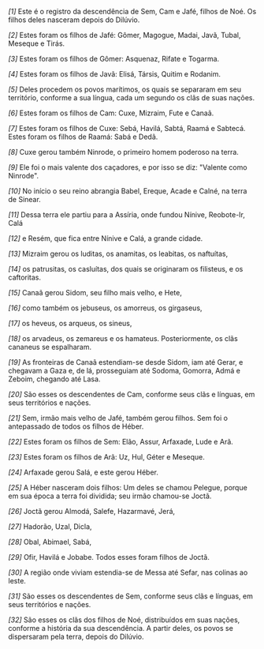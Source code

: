 *[1]* Este é o registro da descendência de Sem, Cam e Jafé, filhos de Noé. Os filhos deles nasceram depois do Dilúvio.

*[2]* Estes foram os filhos de Jafé: Gômer, Magogue, Madai, Javã, Tubal, Meseque e Tirás.

*[3]* Estes foram os filhos de Gômer: Asquenaz, Rifate e Togarma.

*[4]* Estes foram os filhos de Javã: Elisá, Társis, Quitim e Rodanim.

*[5]* Deles procedem os povos marítimos, os quais se separaram em seu território, conforme a sua língua, cada um segundo os clãs de suas nações.

*[6]* Estes foram os filhos de Cam: Cuxe, Mizraim, Fute e Canaã.

*[7]* Estes foram os filhos de Cuxe: Sebá, Havilá, Sabtá, Raamá e Sabtecá. Estes foram os filhos de Raamá: Sabá e Dedã.

*[8]* Cuxe gerou também Ninrode, o primeiro homem poderoso na terra.

*[9]* Ele foi o mais valente dos caçadores, e por isso se diz: "Valente como Ninrode".

*[10]* No início o seu reino abrangia Babel, Ereque, Acade e Calné, na terra de Sinear.

*[11]* Dessa terra ele partiu para a Assíria, onde fundou Nínive, Reobote-Ir, Calá

*[12]* e Resém, que fica entre Nínive e Calá, a grande cidade.

*[13]* Mizraim gerou os luditas, os anamitas, os leabitas, os naftuítas,

*[14]* os patrusitas, os casluítas, dos quais se originaram os filisteus, e os caftoritas.

*[15]* Canaã gerou Sidom, seu filho mais velho, e Hete,

*[16]* como também os jebuseus, os amorreus, os girgaseus,

*[17]* os heveus, os arqueus, os sineus,

*[18]* os arvadeus, os zemareus e os hamateus. Posteriormente, os clãs cananeus se espalharam.

*[19]* As fronteiras de Canaã estendiam-se desde Sidom, iam até Gerar, e chegavam a Gaza e, de lá, prosseguiam até Sodoma, Gomorra, Admá e Zeboim, chegando até Lasa.

*[20]* São esses os descendentes de Cam, conforme seus clãs e línguas, em seus territórios e nações.

*[21]* Sem, irmão mais velho de Jafé, também gerou filhos. Sem foi o antepassado de todos os filhos de Héber.

*[22]* Estes foram os filhos de Sem: Elão, Assur, Arfaxade, Lude e Arã.

*[23]* Estes foram os filhos de Arã: Uz, Hul, Géter e Meseque.

*[24]* Arfaxade gerou Salá, e este gerou Héber.

*[25]* A Héber nasceram dois filhos: Um deles se chamou Pelegue, porque em sua época a terra foi dividida; seu irmão chamou-se Joctã.

*[26]* Joctã gerou Almodá, Salefe, Hazarmavé, Jerá,

*[27]* Hadorão, Uzal, Dicla,

*[28]* Obal, Abimael, Sabá,

*[29]* Ofir, Havilá e Jobabe. Todos esses foram filhos de Joctã.

*[30]* A região onde viviam estendia-se de Messa até Sefar, nas colinas ao leste.

*[31]* São esses os descendentes de Sem, conforme seus clãs e línguas, em seus territórios e nações.

*[32]* São esses os clãs dos filhos de Noé, distribuídos em suas nações, conforme a história da sua descendência. A partir deles, os povos se dispersaram pela terra, depois do Dilúvio.


